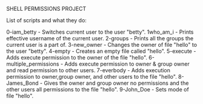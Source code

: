 SHELL PERMISSIONS PROJECT

List of scripts and what they do:

0-iam_betty	       - Switches current user to the user "betty".
1who_am_i	       - Prints effective username of the current user.
2-groups  	       - Prints all the groups the current user is a part of.
3-new_owner	       - Changes the owner of file "hello" to the user "betty".
4-empty      	       - Creates an empty file called "hello". 
5-execute  	       - Adds execute permission to the owner of the file "hello".
6-multiple_permissions - Adds execute permission to owner & group owner and read permission to other users.
7-everbody	       - Adds execution permission to owner,group owner, and other users to the file "hello".
8-James_Bond	       - Gives the owner and group owner no permissions and the other users all permissions to the file "hello".
9-John_Doe	       - Sets mode of file "hello".

